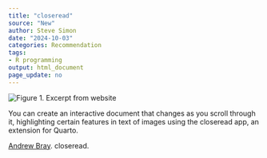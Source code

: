 ```yaml
---
title: "closeread"
source: "New"
author: Steve Simon
date: "2024-10-03"
categories: Recommendation
tags:
- R programming
output: html_document
page_update: no
---
```


![Figure 1. Excerpt from website](http://www.pmean.com/new-images/24/closeread-01.png)

<div class="notes">

You can create an interactive document that changes as you scroll through it, highlighting certain features in text of images using the closeread app, an extension for Quarto.

[Andrew Bray][bra1]. closeread.

[bra1]: https://closeread.netlify.app/

</div>

